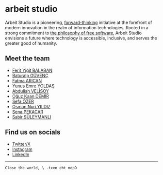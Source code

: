 # arbeit studio

Arbeit Studio is a pioneering, <ins>forward-thinking</ins> initiative at the forefront of modern innovation in the realm of information technologies. Rooted in a strong commitment to <ins>the philosophy of free software</ins>, Arbeit Studio envisions a future where technology is accessible, inclusive, and serves the greater good of humanity.

## Meet the team

- [Ferit Yiğit BALABAN][gfyb]
- [Baturalp GÜVENÇ][gbg]
- [Fatma ARICAN][gfa]
- [Yunus Emre YOLDAŞ][gyey]
- [Abdullah VELİSOY][gav]
- [Oğuz Kaan DEMİR][gokd]
- [Sefa ÖZER][gso]
- [Osman Nuri YILDIZ][gony]
- [Sena PEKACAR][gsp]
- [Sabir SÜLEYMANLI][gss]

## Find us on socials

- [Twitter/X][ltw]
- [Instagram][lig]
- [LinkedIn][lli]

---

```
Close the world, \ .txen eht nepO
```

[gfyb]: https://github.com/fybx
[gbg]: https://github.com/baturalpguvenc
[gfa]: https://github.com/FatmaArican
[gyey]: https://github.com/gAtrium
[gav]: https://github.com/Abdullah-V
[gokd]: https://github.com/codeoguz
[gso]: https://github.com/sefaozer
[gsp]: https://github.com/daremiuv
[gss]: https://github.com/sabir-suleyman
[gony]: https://github.com/osmannyildiz

[ltw]: https://x.com/Webraiderdev
[lig]: https://instagram.com/webraider.dev
[lli]: https://linkedin.com/company/arbeitstudio
